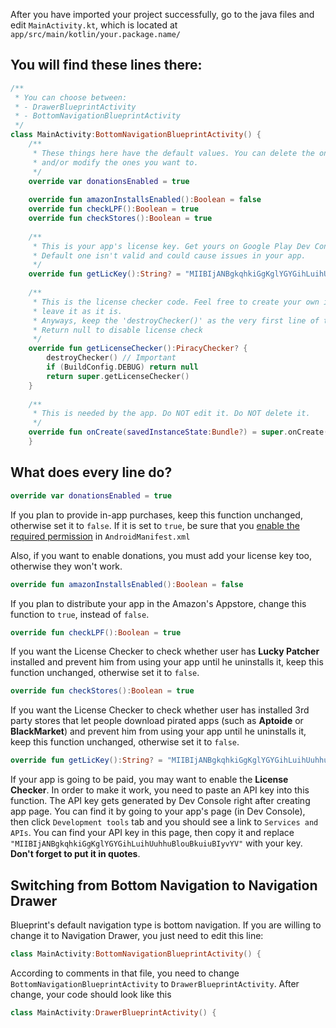 After you have imported your project successfully, go to the java files and edit `MainActivity.kt`, which is located at `app/src/main/kotlin/your.package.name/`

## You will find these lines there:
```kotlin
/**
 * You can choose between:
 * - DrawerBlueprintActivity
 * - BottomNavigationBlueprintActivity
 */
class MainActivity:BottomNavigationBlueprintActivity() {
    /**
     * These things here have the default values. You can delete the ones you don't want to change
     * and/or modify the ones you want to.
     */
    override var donationsEnabled = true
    
    override fun amazonInstallsEnabled():Boolean = false
    override fun checkLPF():Boolean = true
    override fun checkStores():Boolean = true
    
    /**
     * This is your app's license key. Get yours on Google Play Dev Console.
     * Default one isn't valid and could cause issues in your app.
     */
    override fun getLicKey():String? = "MIIBIjANBgkqhkiGgKglYGYGihLuihUuhhuBlouBkuiuBIyvYV"
    
    /**
     * This is the license checker code. Feel free to create your own implementation or
     * leave it as it is.
     * Anyways, keep the 'destroyChecker()' as the very first line of this code block
     * Return null to disable license check
     */
    override fun getLicenseChecker():PiracyChecker? {
        destroyChecker() // Important
        if (BuildConfig.DEBUG) return null
        return super.getLicenseChecker()
    }
    
    /**
     * This is needed by the app. Do NOT edit it. Do NOT delete it.
     */
    override fun onCreate(savedInstanceState:Bundle?) = super.onCreate(savedInstanceState)
    }
````


## What does every line do?
```kotlin
override var donationsEnabled = true
```
If you plan to provide in-app purchases, keep this function unchanged, otherwise set it to `false`.
If it is set to `true`, be sure that you [enable the required permission](https://github.com/jahirfiquitiva/Frames/wiki/Setting-up-AndroidManifest.xml#enabling-donations) in `AndroidManifest.xml`

Also, if you want to enable donations, you must add your license key too, otherwise they won't work.

```kotlin
override fun amazonInstallsEnabled():Boolean = false
```
If you plan to distribute your app in the Amazon's Appstore, change this function to `true`, instead of `false`.

```kotlin
override fun checkLPF():Boolean = true
```
If you want the License Checker to check whether user has **Lucky Patcher** installed and prevent him from using your app until he uninstalls it, keep this function unchanged, otherwise set it to `false`.

```kotlin
override fun checkStores():Boolean = true
```
If you want the License Checker to check whether user has installed 3rd party stores that let people download pirated apps  (such as **Aptoide** or **BlackMarket**) and prevent him from using your app until he uninstalls it, keep this function unchanged, otherwise set it to `false`.

```kotlin
override fun getLicKey():String? = "MIIBIjANBgkqhkiGgKglYGYGihLuihUuhhuBlouBkuiuBIyvYV"
```
If your app is going to be paid, you may want to enable the **License Checker**. In order to make it work, you need to paste an API key into this function. The API key gets generated by Dev Console right after creating app page. You can find it by going to your app's page (in Dev Console), then click `Development tools` tab and you should see a link to `Services and APIs`. You can find your API key in this page, then copy it and replace `"MIIBIjANBgkqhkiGgKglYGYGihLuihUuhhuBlouBkuiuBIyvYV"` with your key. **Don't forget to put it in quotes**.



## Switching from Bottom Navigation to Navigation Drawer
Blueprint's default navigation type is bottom navigation. If you are willing to change it to Navigation Drawer, you just need to edit this line:
```kotlin
class MainActivity:BottomNavigationBlueprintActivity() {
```
According to comments in that file, you need to change `BottomNavigationBlueprintActivity` to `DrawerBlueprintActivity`.
After change, your code should look like this
```kotlin
class MainActivity:DrawerBlueprintActivity() {
```